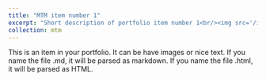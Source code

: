 ```yaml
---
title: "MTM item number 1"
excerpt: "Short description of portfolio item number 1<br/><img src='/images/500x300.png'>"
collection: mtm
---
```


This is an item in your portfolio. It can be have images or nice text. If you name the file .md, it will be parsed as markdown. If you name the file .html, it will be parsed as HTML. 
